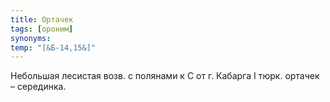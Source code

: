 ```yaml
---
title: Ортачек
tags: [ороним]
synonyms:
temp: "[&Б-14,15&]"
---
```


Небольшая лесистая возв. с полянами к С от г. Кабарга I тюрк. ортачек –
серединка.
